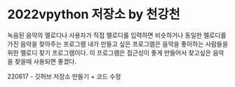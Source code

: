# 2022vpython 저장소 by 천강천
녹음된 음악의 멜로디나 사용자가 직접 멜로디를 입력하면 비슷하거나 동일한 멜로디를 가진 음악을 찾아주는 프로그램
내가 만들고 싶은 프로그램은 음악을 좋아하는 사람들을 위한 멜로디 찾기 프로그램이다. 이 프로그램은 접근성이 좋게 만들어서 찾고싶은 음악을 찾을때 사용되면 좋겠다.

220617 - 깃허브 저장소 만들기 + 코드 수정
